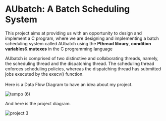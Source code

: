 #                                           AUbatch: A Batch Scheduling System

This project aims at providing us with an opportunity to design and implement a C program, where we are designing and implementing a batch scheduling system called
AUbatch using  the  <strong>Pthread library</strong>, <strong>condition variables</strong>&  <strong>mutexes</strong> in the C programming language<br/>

AUbatch is comprised of two distinctive and collaborating threads, namely, the scheduling thread and the dispatching thread. The scheduling thread enforces scheduling policies, whereas
the dispatching thread has submitted jobs executed by the execv() function.<br /><br />
Here is a Data Flow Diagram to have an idea about my project.


![tempo (6)](https://user-images.githubusercontent.com/95582826/225745708-a2cdd0aa-7cdf-4336-84ba-ed9b5e495845.png)



And here is the project diagram.


![project 3](https://user-images.githubusercontent.com/95582826/225746865-4b079a67-b3f9-490c-b136-84fe21c016a2.png)
